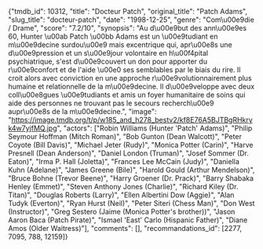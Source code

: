 {"tmdb_id": 10312, "title": "Docteur Patch", "original_title": "Patch Adams", "slug_title": "docteur-patch", "date": "1998-12-25", "genre": "Com\u00e9die / Drame", "score": "7.2/10", "synopsis": "Au d\u00e9but des ann\u00e9es 60, Hunter \u00ab Patch \u00bb Adams est un \u00e9tudiant en m\u00e9decine surdou\u00e9 mais excentrique qui, apr\u00e8s une d\u00e9pression et un s\u00e9jour volontaire en h\u00f4pital psychiatrique, s'est d\u00e9couvert un don pour apporter du r\u00e9confort et de l'aide \u00e0 ses semblables par le biais du rire. Il croit alors avec conviction en une approche r\u00e9volutionnairement plus humaine et relationnelle de la m\u00e9decine. Il d\u00e9veloppe avec deux coll\u00e8gues \u00e9tudiants et amis un foyer humanitaire de soins qui aide des personnes ne trouvant pas le secours recherch\u00e9 aupr\u00e8s de la m\u00e9decine.", "image": "https://image.tmdb.org/t/p/w185_and_h278_bestv2/kf8E76A5BJTBgRHkryk4w7yjfMQ.jpg", "actors": ["Robin Williams (Hunter 'Patch' Adams)", "Philip Seymour Hoffman (Mitch Roman)", "Bob Gunton (Dean Walcott)", "Peter Coyote (Bill Davis)", "Michael Jeter (Rudy)", "Monica Potter (Carin)", "Harve Presnell (Dean Anderson)", "Daniel London (Truman)", "Josef Sommer (Dr. Eaton)", "Irma P. Hall (Joletta)", "Frances Lee McCain (Judy)", "Daniella Kuhn (Adelane)", "James Greene (Bile)", "Harold Gould (Arthur Mendelson)", "Bruce Bohne (Trevor Beene)", "Harry Groener (Dr. Prack)", "Barry Shabaka Henley (Emmet)", "Steven Anthony Jones (Charlie)", "Richard Kiley (Dr. Titan)", "Douglas Roberts (Larry)", "Ellen Albertini Dow (Aggie)", "Alan Tudyk (Everton)", "Ryan Hurst (Neil)", "Peter Siteri (Chess Man)", "Don West (Instructor)", "Greg Sestero (Jaime (Monica Potter's brother))", "Jason Aaron Baca (Patch Pirate)", "Ismael 'East' Carlo (Hispanic Father)", "Diane Amos (Older Waitress)"], "comments": [], "recommandations_id": [2277, 7095, 788, 12159]}